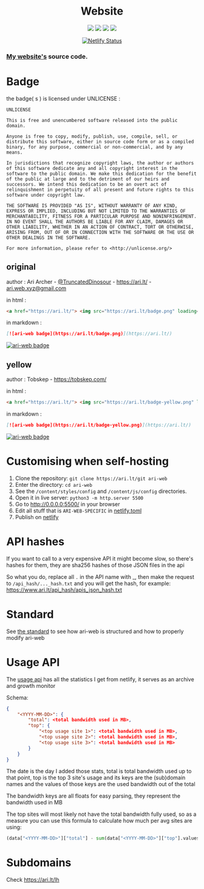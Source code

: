 <h1 align="center">Website</h1>

<p align="center">
  <img src="https://img.shields.io/github/last-commit/ari-lt/ari.lt?color=red&style=flat-square">
  <img src="https://img.shields.io/github/repo-size/ari-lt/ari.lt?color=red&style=flat-square">
  <img src="https://img.shields.io/github/issues/ari-lt/ari.lt?color=red&style=flat-square">
  <img src="https://img.shields.io/github/stars/ari-lt/ari.lt?color=red&style=flat-square">
</p>

<p align="center">
    <a href="https://app.netlify.com/sites/ari-lt/deploys">
        <img alt="Netlify Status" src="https://api.netlify.com/api/v1/badges/d82361d9-c471-41d0-ba9b-b5fbe07ca843/deploy-status" /> </a>
</p>

### [My website's](https://www.ari.lt/) source code.

# Badge

the badge( s ) is licensed under UNLICENSE :

```
UNLICENSE

This is free and unencumbered software released into the public domain.

Anyone is free to copy, modify, publish, use, compile, sell, or
distribute this software, either in source code form or as a compiled
binary, for any purpose, commercial or non-commercial, and by any
means.

In jurisdictions that recognize copyright laws, the author or authors
of this software dedicate any and all copyright interest in the
software to the public domain. We make this dedication for the benefit
of the public at large and to the detriment of our heirs and
successors. We intend this dedication to be an overt act of
relinquishment in perpetuity of all present and future rights to this
software under copyright law.

THE SOFTWARE IS PROVIDED "AS IS", WITHOUT WARRANTY OF ANY KIND,
EXPRESS OR IMPLIED, INCLUDING BUT NOT LIMITED TO THE WARRANTIES OF
MERCHANTABILITY, FITNESS FOR A PARTICULAR PURPOSE AND NONINFRINGEMENT.
IN NO EVENT SHALL THE AUTHORS BE LIABLE FOR ANY CLAIM, DAMAGES OR
OTHER LIABILITY, WHETHER IN AN ACTION OF CONTRACT, TORT OR OTHERWISE,
ARISING FROM, OUT OF OR IN CONNECTION WITH THE SOFTWARE OR THE USE OR
OTHER DEALINGS IN THE SOFTWARE.

For more information, please refer to <http://unlicense.org/>
```

## original

author : Ari Archer - [@TruncatedDinosour](https://ari.lt/gh) - <https://ari.lt/> - <ari.web.xyz@gmail.com>

in html :

```html
<a href="https://ari.lt/"> <img src="https://ari.lt/badge.png" loading="lazy" alt="ari-web badge" height="31px" width="88px" /> </a>
```

in markdown :

```md
[![ari-web badge](https://ari.lt/badge.png)](https://ari.lt/)
```

[![ari-web badge](https://ari.lt/badge.png)](https://ari.lt/)

## yellow

author : Tobskep - <https://tobskep.com/>

in html :

```html
<a href="https://ari.lt/"> <img src="https://ari.lt/badge-yellow.png" loading="lazy" alt="ari-web badge" height="31px" width="88px" /> </a>
```

in markdown :

```md
[![ari-web badge](https://ari.lt/badge-yellow.png)](https://ari.lt/)
```

[![ari-web badge](https://ari.lt/badge-yellow.png)](https://ari.lt/)

# Customising when self-hosting

1. Clone the repository: `git clone https://ari.lt/git ari-web`
2. Enter the directory: `cd ari-web`
3. See the `/content/styles/config` and `/content/js/config` directories.
4. Open it in live server: `python3 -m http.server 5500`
5. Go to http://0.0.0.0:5500/ in your browser
6. Edit all stuff that is `ARI-WEB-SPECIFIC` in [netlify.toml](/netlify.toml)
7. Publish on [netlify](https://netlify.com/)

# API hashes

If you want to call to a very expensive API it might become
slow, so there's hashes for them, they are sha256 hashes of
those JSON files in the api

So what you do, replace all `.` in the API name with \_,
then make the request to `/api_hash/..._hash.txt` and you will
get the hash, for example: <https://www.ari.lt/api_hash/apis_json_hash.txt>

# Standard

See [the standard](/STANDARD.md) to see how ari-web is structured and
how to properly modify ari-web

# Usage API

The [usage api](https://www.ari.lt/api/usage.json)
has all the statistics I get from netlify, it serves as
an archive and growth monitor

Schema:

```json
{
    "<YYYY-MM-DD>": {
        "total": <total bandwidth used in MB>,
        "top": {
            "<top usage site 1>": <total bandwidth used in MB>,
            "<top usage site 2>": <total bandwidth used in MB>,
            "<top usage site 3>": <total bandwidth used in MB>
        }
    }
}
```

The date is the day I added those stats, total is total
bandwidth used up to that point, top is the top 3 site's
usage and its keys are the (sub)domain names and the values
of those keys are the used bandwidth out of the total

The bandwidth keys are all floats for easy parsing, they
represent the bandwidth used in MB

The top sites will most likely not have the total bandwidth
fully used, so as a measure you can use this formula to calculate
how much per avg sites are using:

```py
(data["<YYYY-MM-DD>"]["total"] - sum(data["<YYYY-MM-DD>"]["top"].values())) / (len(ari_web_sites) - 3)
```

# Subdomains

Check <https://ari.lt/lh>
